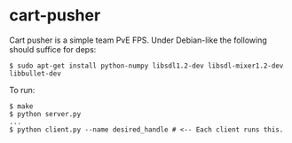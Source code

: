 cart-pusher
===========

Cart pusher is a simple team PvE FPS.
Under Debian-like the following should suffice for deps:

    $ sudo apt-get install python-numpy libsdl1.2-dev libsdl-mixer1.2-dev libbullet-dev

To run:

    $ make
    $ python server.py
    ...
    $ python client.py --name desired_handle # <-- Each client runs this.

